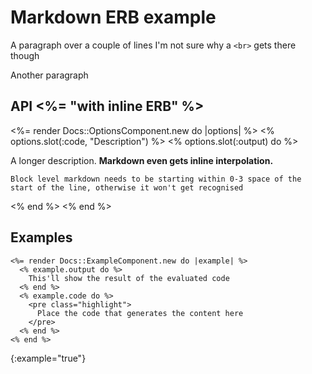 # Markdown ERB example

A paragraph over a couple of lines
I'm not sure why a `<br>` gets there though

Another paragraph

## API <%= "with inline ERB" %>

<%= render Docs::OptionsComponent.new do |options| %>
  <% options.slot(:code, "Description") %>
  <% options.slot(:output) do %>

A longer description. **Markdown even gets inline interpolation.**

```
Block level markdown needs to be starting within 0-3 space of the start of the line, otherwise it won't get recognised
```

  <% end %>
<% end %>

## Examples

```erb
<%= render Docs::ExampleComponent.new do |example| %>
  <% example.output do %>
    This'll show the result of the evaluated code
  <% end %>
  <% example.code do %>
    <pre class="highlight">
      Place the code that generates the content here
    </pre>
  <% end %>
<% end %>
```
{:example="true"}
